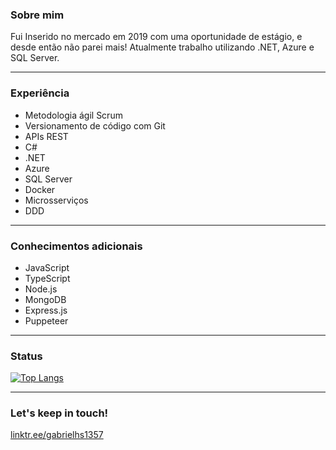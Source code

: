 ### Sobre mim

Fui Inserido no mercado em 2019 com uma oportunidade de estágio, e desde então não parei mais! Atualmente trabalho utilizando .NET, Azure e SQL Server.

<hr>

### Experiência

- Metodologia ágil Scrum
- Versionamento de código com Git
- APIs REST
- C#
- .NET
- Azure
- SQL Server
- Docker
- Microsserviços
- DDD

<hr>

### Conhecimentos adicionais

- JavaScript
- TypeScript
- Node.js
- MongoDB
- Express.js
- Puppeteer

<hr>

### Status

[![Top Langs](https://github-readme-stats.vercel.app/api/top-langs/?username=gabrielhs1357)](https://github.com/anuraghazra/github-readme-stats)

<hr>

### Let's keep in touch!

[linktr.ee/gabrielhs1357](https://linktr.ee/gabrielhs1357)
